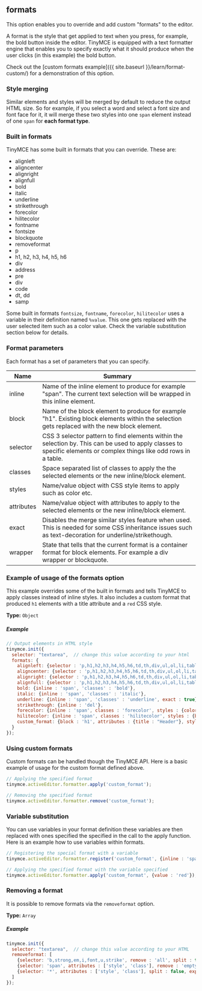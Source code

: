 ## formats

This option enables you to override and add custom "formats" to the editor.

A format is the style that get applied to text when you press, for example, the bold button inside the editor. TinyMCE is equipped with a text formatter engine that enables you to specify exactly what it should produce when the user clicks (in this example) the bold button.

Check out the [custom formats example]({{ site.baseurl }}/learn/format-custom/) for a demonstration of this option.

### Style merging

Similar elements and styles will be merged by default to reduce the output HTML size. So for example, if you select a word and select a font size and font face for it, it will merge these two styles into one `span` element instead of one `span` for **each format type**.

### Built in formats

TinyMCE has some built in formats that you can override. These are:

* alignleft
* aligncenter
* alignright
* alignfull
* bold
* italic
* underline
* strikethrough
* forecolor
* hilitecolor
* fontname
* fontsize
* blockquote
* removeformat
* p
* h1, h2, h3, h4, h5, h6
* div
* address
* pre
* div
* code
* dt, dd
* samp

Some built in formats `fontsize`, `fontname`, `forecolor`, `hilitecolor` uses a variable in their definition named `%value`. This one gets replaced with the user selected item such as a color value. Check the variable substitution section below for details.

### Format parameters

Each format has a set of parameters that you can specify.

| Name       | Summary          |
|------------|------------------|
| inline     | Name of the inline element to produce for example "span". The current text selection will be wrapped in this inline element.
| block      | Name of the block element to produce for example "h1". Existing block elements within the selection gets replaced with the new block element. |
| selector   | CSS 3 selector pattern to find elements within the selection by. This can be used to apply classes to specific elements or complex things like odd rows in a table. |
| classes    | Space separated list of classes to apply the the selected elements or the new inline/block element. |
| styles     | Name/value object with CSS style items to apply such as color etc. |
| attributes | Name/value object with attributes to apply to the selected elements or the new inline/block element. |
| exact      | Disables the merge similar styles feature when used. This is needed for some CSS inheritance issues such as text-decoration for underline/strikethough. |
| wrapper    | State that tells that the current format is a container format for block elements. For example a div wrapper or blockquote. |

### Example of usage of the formats option

This example overrides some of the built in formats and tells TinyMCE to apply classes instead of inline styles. It also includes a custom format that produced `h1` elements with a title attribute and a `red` CSS style.

**Type:** `Object`

##### Example

```js
// Output elements in HTML style
tinymce.init({
  selector: "textarea",  // change this value according to your html
  formats: {
    alignleft: {selector : 'p,h1,h2,h3,h4,h5,h6,td,th,div,ul,ol,li,table,img', classes : 'left'},
    aligncenter: {selector : 'p,h1,h2,h3,h4,h5,h6,td,th,div,ul,ol,li,table,img', classes : 'center'},
    alignright: {selector : 'p,h1,h2,h3,h4,h5,h6,td,th,div,ul,ol,li,table,img', classes : 'right'},
    alignfull: {selector : 'p,h1,h2,h3,h4,h5,h6,td,th,div,ul,ol,li,table,img', classes : 'full'},
    bold: {inline : 'span', 'classes' : 'bold'},
    italic: {inline : 'span', 'classes' : 'italic'},
    underline: {inline : 'span', 'classes' : 'underline', exact : true},
    strikethrough: {inline : 'del'},
    forecolor: {inline : 'span', classes : 'forecolor', styles : {color : '%value'}},
    hilitecolor: {inline : 'span', classes : 'hilitecolor', styles : {backgroundColor : '%value'}},
    custom_format: {block : 'h1', attributes : {title : "Header"}, styles : {color : red}}
  }
});
```

### Using custom formats

Custom formats can be handled though the TinyMCE API. Here is a basic example of usage for the custom format defined above.

```js
// Applying the specified format
tinymce.activeEditor.formatter.apply('custom_format');

// Removing the specified format
tinymce.activeEditor.formatter.remove('custom_format');
```

### Variable substitution

You can use variables in your format definition these variables are then replaced with ones specified the specified in the call to the apply function. Here is an example how to use variables within formats.

```js
// Registering the special format with a variable
tinymce.activeEditor.formatter.register('custom_format', {inline : 'span', styles : {color : '%value'}});

// Applying the specified format with the variable specified
tinymce.activeEditor.formatter.apply('custom_format', {value : 'red'});
```

### Removing a format

It is possible to remove formats via the `removeformat` option.

**Type:** `Array`

##### Example

```js
tinymce.init({
  selector: "textarea",  // change this value according to your HTML
  removeformat: [
    {selector: 'b,strong,em,i,font,u,strike', remove : 'all', split : true, expand : false, block_expand: true, deep : true},
    {selector: 'span', attributes : ['style', 'class'], remove : 'empty', split : true, expand : false, deep : true},
    {selector: '*', attributes : ['style', 'class'], split : false, expand : false, deep : true}
  ]
});
```
